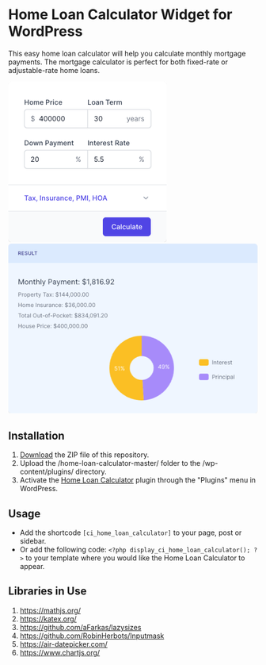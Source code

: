# Home Loan Calculator Widget for WordPress

This easy home loan calculator will help you calculate monthly mortgage payments. The mortgage calculator is perfect for both fixed-rate or adjustable-rate home loans.

![Home Loan Calculator Input Form](/assets/images/screenshot-1.png "Home Loan Calculator Input Form")
![Home Loan Calculator Calculation Results](/assets/images/screenshot-2.png "Home Loan Calculator Calculation Results")

## Installation

1. [Download](https://github.com/pub-calculator-io/age-calculator/archive/refs/heads/master.zip) the ZIP file of this repository.
2. Upload the /home-loan-calculator-master/ folder to the /wp-content/plugins/ directory.
3. Activate the [Home Loan Calculator](https://www.calculator.io/home-loan-calculator/ "Home Loan Calculator Homepage") plugin through the "Plugins" menu in WordPress.

## Usage
* Add the shortcode `[ci_home_loan_calculator]` to your page, post or sidebar.
* Or add the following code: `<?php display_ci_home_loan_calculator(); ?>` to your template where you would like the Home Loan Calculator to appear.

## Libraries in Use
1. https://mathjs.org/
2. https://katex.org/
3. https://github.com/aFarkas/lazysizes
4. https://github.com/RobinHerbots/Inputmask
5. https://air-datepicker.com/
6. https://www.chartjs.org/
